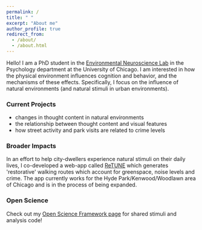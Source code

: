 ```yaml
---
permalink: /
title: " "
excerpt: "About me"
author_profile: true
redirect_from: 
  - /about/
  - /about.html
---
```


Hello! I am a PhD student in the [Environmental Neuroscience Lab](https://voices.uchicago.edu/bermanlab/) in the Psychology department at the University of Chicago. I am interested in how the physical environment influences cognition and behavior, and the mechanisms of these effects. Specifically, I focus on the influence of natural environments (and natural stimuli in urban environments). 

### Current Projects

- changes in thought content in natural environments
- the relationship between thought content and visual features 
- how street activity and park visits are related to crime levels

### Broader Impacts

In an effort to help city-dwellers experience natural stimuli on their daily lives, I co-developed a web-app called [ReTUNE](https://retune-56d2e.firebaseapp.com/) which generates 'restorative' walking routes which account for greenspace, noise levels and crime. The app currently works for the Hyde Park/Kenwood/Woodlawn area of Chicago and is in the process of being expanded.

### Open Science

Check out my [Open Science Framework page](https://osf.io/hfapn/) for shared stimuli and analysis code!
